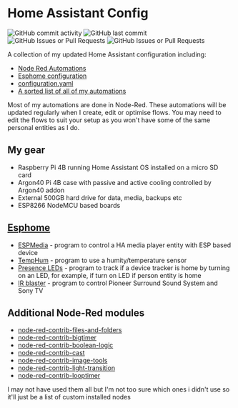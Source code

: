 # Home Assistant Config

![GitHub commit activity](https://img.shields.io/github/commit-activity/t/GingerCam/Home-Assistant-Config)
![GitHub last commit](https://img.shields.io/github/last-commit/GingerCam/Home-Assistant-Config)
![GitHub Issues or Pull Requests](https://img.shields.io/github/issues-pr/GingerCam/Home-Assistant-Config)
![GitHub Issues or Pull Requests](https://img.shields.io/github/issues-pr-closed/GingerCam/Home-Assistant-Config)

A collection of my updated Home Assistant configuration including:

- [Node Red Automations](/node-red/)
- [Esphome configuration](/esphome/)
- [configuration.yaml](/configuration.yaml)
- [A sorted list of all of my automations](/documentation/automation_list.md)
  
Most of my automations are done in Node-Red. These automations will be updated regularly when I create, edit or optimise flows. You may need to edit the flows to suit your setup as you won't have some of the same personal entities as I do.  

## My gear

- Raspberry Pi 4B running Home Assistant OS installed on a micro SD card
- Argon40 Pi 4B case with passive and active cooling controlled by Argon40 addon
- External 500GB hard drive for data, media, backups etc
- ESP8266 NodeMCU based boards

## [Esphome](/esphome/)

- [ESPMedia](/esphome/espmedia.yaml) - program to control a HA media player entity with ESP based device
- [TempHum](/esphome/temphum.yaml) - program to use a humity/temperature sensor
- [Presence LEDs](/esphome/leds.yaml) - program to track if a device tracker is home by turning on an LED, for example, if turn on LED if person entity is home
- [IR blaster](/esphome/ir.yaml) - program to control Pioneer Surround Sound System and Sony TV

## Additional Node-Red modules

- [node-red-contrib-files-and-folders](https://flows.nodered.org/node/@objectif-lune/node-red-contrib-files-and-folders)
- [node-red-contrib-bigtimer](https://flows.nodered.org/node/node-red-contrib-bigtimer)
- [node-red-contrib-boolean-logic](https://flows.nodered.org/node/node-red-contrib-boolean-logic)
- [node-red-contrib-cast](https://flows.nodered.org/node/node-red-contrib-cast)
- [node-red-contrib-image-tools](https://flows.nodered.org/node/node-red-contrib-image-tools)
- [node-red-contrib-light-transition](https://flows.nodered.org/node/node-red-contrib-light-transition)
- [node-red-contrib-looptimer](https://flows.nodered.org/node/node-red-contrib-looptimer)

I may not have used them all but I'm not too sure which ones i didn't use so it'll just be a list of custom installed nodes
